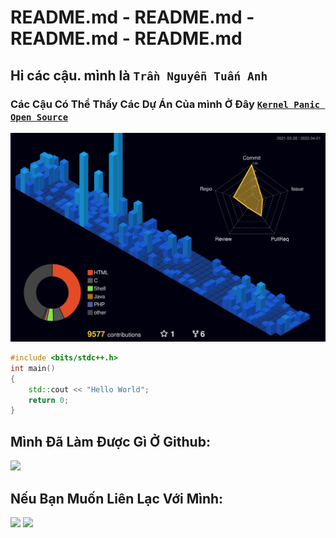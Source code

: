 # README.md - README.md - README.md - README.md
## Hi các cậu. mình là ```Trần Nguyễn Tuấn Anh```
### Các Cậu Có Thể Thấy Các Dự Án Của mình Ở Đây [```Kernel Panic Open Source```](http://github.com/KernelPanic-OpenSource)
![svg](https://raw.githubusercontent.com/dopaemon/dopaemon/07b036fc965569846759539e9d4f81472576fbec/profile-3d-contrib/profile-night-view.svg)
```C++
#include <bits/stdc++.h>
int main()
{
    std::cout << "Hello World";
    return 0;
}
```
## Mình Đã Làm Được Gì Ở Github:
[![](https://github-readme-stats.vercel.app/api?username=dopaemon&show_icons=true&include_all_commits=true&theme=tokyonight)](https://github.com/dopaemon)

## Nếu Bạn Muốn Liên Lạc Với Mình:
[<img src="https://www.vectorlogo.zone/logos/telegram/telegram-tile.svg" width="32">](http://t.me/kernelpanix)
[<img src="https://www.vectorlogo.zone/logos/facebook/facebook-official.svg" width="32">](https://www.facebook.com/KernelPanix)
